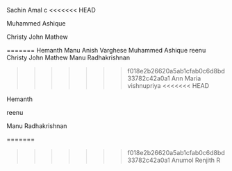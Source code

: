 
Sachin 
Amal c
<<<<<<< HEAD

Muhammed Ashique

Christy John Mathew

=======
Hemanth
Manu
Anish Varghese
Muhammed Ashique
reenu
Christy John Mathew
Manu Radhakrishnan
>>>>>>> f018e2b26620a5ab1cfab0c6d8bd33782c42a0a1
Ann Maria
vishnupriya
<<<<<<< HEAD


Hemanth 

reenu

Manu Radhakrishnan


=======
>>>>>>> f018e2b26620a5ab1cfab0c6d8bd33782c42a0a1
Anumol
Renjith R
